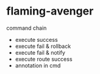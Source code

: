 flaming-avenger
===============

command chain 

* execute success
* execute fail & rollback
* execute fail & notify
* execute route success
* annotation in cmd